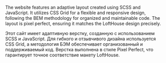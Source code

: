 The website features an adaptive layout created using SCSS and JavaScript. It utilizes CSS Grid for a flexible and responsive design, following the BEM methodology for organized and maintainable code. The layout is pixel perfect, ensuring it matches the LoftHouse design precisely.

Этот сайт имеет адаптивную верстку, созданную с использованием SCSS и JavaScript. Для гибкого и отзывчивого дизайна используется CSS Grid, а методология БЭМ обеспечивает организованный и поддерживаемый код. Верстка выполнена в стиле Pixel Perfect, что гарантирует точное соответствие макету LoftHouse.
